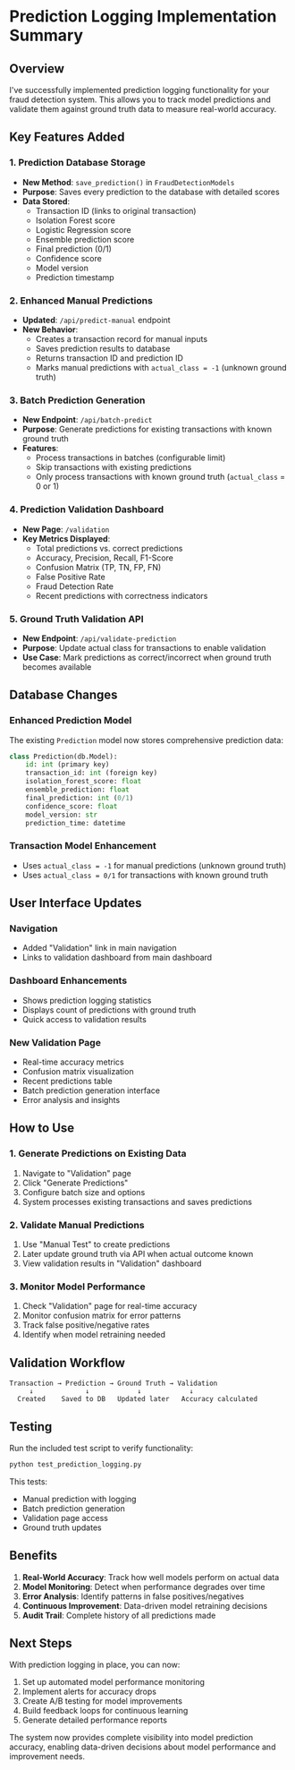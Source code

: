 # Prediction Logging Implementation Summary

## Overview
I've successfully implemented prediction logging functionality for your fraud detection system. This allows you to track model predictions and validate them against ground truth data to measure real-world accuracy.

## Key Features Added

### 1. Prediction Database Storage
- **New Method**: `save_prediction()` in `FraudDetectionModels`
- **Purpose**: Saves every prediction to the database with detailed scores
- **Data Stored**:
  - Transaction ID (links to original transaction)
  - Isolation Forest score
  - Logistic Regression score  
  - Ensemble prediction score
  - Final prediction (0/1)
  - Confidence score
  - Model version
  - Prediction timestamp

### 2. Enhanced Manual Predictions
- **Updated**: `/api/predict-manual` endpoint
- **New Behavior**: 
  - Creates a transaction record for manual inputs
  - Saves prediction results to database
  - Returns transaction ID and prediction ID
  - Marks manual predictions with `actual_class = -1` (unknown ground truth)

### 3. Batch Prediction Generation  
- **New Endpoint**: `/api/batch-predict`
- **Purpose**: Generate predictions for existing transactions with known ground truth
- **Features**:
  - Process transactions in batches (configurable limit)
  - Skip transactions with existing predictions
  - Only process transactions with known ground truth (`actual_class` = 0 or 1)

### 4. Prediction Validation Dashboard
- **New Page**: `/validation` 
- **Key Metrics Displayed**:
  - Total predictions vs. correct predictions
  - Accuracy, Precision, Recall, F1-Score
  - Confusion Matrix (TP, TN, FP, FN)
  - False Positive Rate
  - Fraud Detection Rate
  - Recent predictions with correctness indicators

### 5. Ground Truth Validation API
- **New Endpoint**: `/api/validate-prediction`
- **Purpose**: Update actual class for transactions to enable validation
- **Use Case**: Mark predictions as correct/incorrect when ground truth becomes available

## Database Changes

### Enhanced Prediction Model
The existing `Prediction` model now stores comprehensive prediction data:
```python
class Prediction(db.Model):
    id: int (primary key)
    transaction_id: int (foreign key)
    isolation_forest_score: float
    ensemble_prediction: float  
    final_prediction: int (0/1)
    confidence_score: float
    model_version: str
    prediction_time: datetime
```

### Transaction Model Enhancement
- Uses `actual_class = -1` for manual predictions (unknown ground truth)
- Uses `actual_class = 0/1` for transactions with known ground truth

## User Interface Updates

### Navigation
- Added "Validation" link in main navigation
- Links to validation dashboard from main dashboard

### Dashboard Enhancements
- Shows prediction logging statistics
- Displays count of predictions with ground truth
- Quick access to validation results

### New Validation Page
- Real-time accuracy metrics
- Confusion matrix visualization
- Recent predictions table
- Batch prediction generation interface
- Error analysis and insights

## How to Use

### 1. Generate Predictions on Existing Data
1. Navigate to "Validation" page
2. Click "Generate Predictions" 
3. Configure batch size and options
4. System processes existing transactions and saves predictions

### 2. Validate Manual Predictions
1. Use "Manual Test" to create predictions
2. Later update ground truth via API when actual outcome known
3. View validation results in "Validation" dashboard

### 3. Monitor Model Performance
1. Check "Validation" page for real-time accuracy
2. Monitor confusion matrix for error patterns
3. Track false positive/negative rates
4. Identify when model retraining needed

## Validation Workflow

```
Transaction → Prediction → Ground Truth → Validation
     ↓             ↓            ↓            ↓
  Created    Saved to DB   Updated later   Accuracy calculated
```

## Testing

Run the included test script to verify functionality:
```bash
python test_prediction_logging.py
```

This tests:
- Manual prediction with logging
- Batch prediction generation  
- Validation page access
- Ground truth updates

## Benefits

1. **Real-World Accuracy**: Track how well models perform on actual data
2. **Model Monitoring**: Detect when performance degrades over time
3. **Error Analysis**: Identify patterns in false positives/negatives
4. **Continuous Improvement**: Data-driven model retraining decisions
5. **Audit Trail**: Complete history of all predictions made

## Next Steps

With prediction logging in place, you can now:
1. Set up automated model performance monitoring
2. Implement alerts for accuracy drops
3. Create A/B testing for model improvements
4. Build feedback loops for continuous learning
5. Generate detailed performance reports

The system now provides complete visibility into model prediction accuracy, enabling data-driven decisions about model performance and improvement needs.
